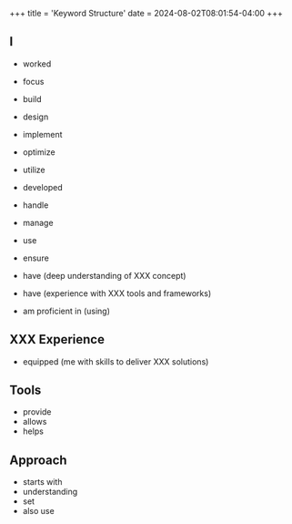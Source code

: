 +++
title = 'Keyword Structure'
date = 2024-08-02T08:01:54-04:00
+++

## I
- worked
- focus
- build

- design
- implement
- optimize

- utilize
- developed
- handle
- manage
- use
- ensure

- have (deep understanding of XXX concept)
- have (experience with XXX tools and frameworks)
- am proficient in (using)

## XXX Experience
- equipped (me with skills to deliver XXX solutions)

## Tools
- provide
- allows
- helps

## Approach
- starts with
- understanding
- set
- also use
